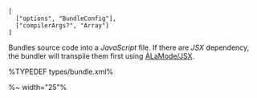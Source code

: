 ```## async Compile
[
  ["options", "BundleConfig"],
  ["compilerArgs?", "Array"]
]
```

Bundles source code into a _JavaScript_ file. If there are _JSX_ dependency, the bundler will transpile them first using [ÀLaMode/JSX](https://github.com/a-la/jsx).

%TYPEDEF types/bundle.xml%

<!-- %EXAMPLE: example, ../src => @depack/depack%
%FORK example% -->

%~ width="25"%